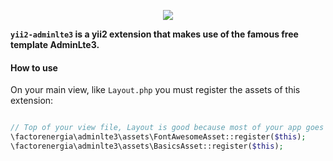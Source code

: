 
<p align="center">
  <img src="https://www.factorenergia.com/wp-content/themes/factorenergia/images/logo.png">
</p>

**``yii2-adminlte3`` is a yii2 extension that makes use of the famous free  template AdminLte3.**

#### How to use
On your main view, like `Layout.php` you must register the assets of this extension:

```php

// Top of your view file, Layout is good because most of your app goes inside of it
\factorenergia\adminlte3\assets\FontAwesomeAsset::register($this);
\factorenergia\adminlte3\assets\BasicsAsset::register($this);

```